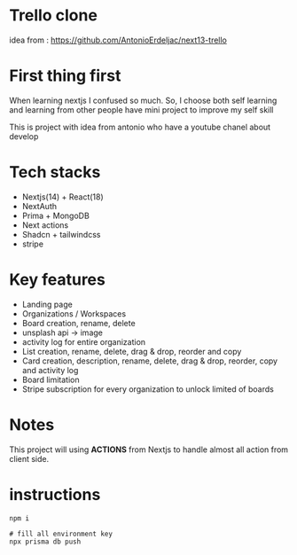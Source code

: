 # Trello clone

idea from : https://github.com/AntonioErdeljac/next13-trello

# First thing first

When learning nextjs I confused so much. So, I choose both self learning and learning from other people have mini project to improve my self skill

This is project with idea from antonio who have a youtube chanel about develop

# Tech stacks

- Nextjs(14) + React(18)
- NextAuth
- Prima + MongoDB
- Next actions
- Shadcn + tailwindcss
- stripe

# Key features

- Landing page
- Organizations / Workspaces
- Board creation, rename, delete
- unsplash api -> image
- activity log for entire organization
- List creation, rename, delete, drag & drop, reorder and copy
- Card creation, description, rename, delete, drag & drop, reorder, copy and activity log
- Board limitation
- Stripe subscription for every organization to unlock limited of boards

# Notes

This project will using **ACTIONS** from Nextjs to handle almost all action from client side.

# instructions

```
npm i

# fill all environment key
npx prisma db push


```
